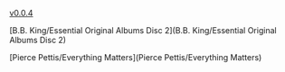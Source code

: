 [v0.0.4](https://github.com/littleflute/m40/edit/master/README.md)

[B.B. King/Essential Original Albums Disc 2](B.B. King/Essential Original Albums Disc 2)

[Pierce Pettis/Everything Matters](Pierce Pettis/Everything Matters)
